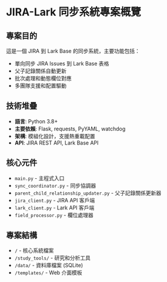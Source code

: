 # JIRA-Lark 同步系統專案概覽

## 專案目的
這是一個 JIRA 到 Lark Base 的同步系統，主要功能包括：
- 單向同步 JIRA Issues 到 Lark Base 表格
- 父子記錄關係自動更新
- 批次處理和動態欄位對應
- 多團隊支援和配置驅動

## 技術堆疊
- **語言**: Python 3.8+
- **主要依賴**: Flask, requests, PyYAML, watchdog
- **架構**: 模組化設計，支援熱重載配置
- **API**: JIRA REST API, Lark Base API

## 核心元件
- `main.py` - 主程式入口
- `sync_coordinator.py` - 同步協調器
- `parent_child_relationship_updater.py` - 父子記錄關係更新器 
- `jira_client.py` - JIRA API 客戶端
- `lark_client.py` - Lark API 客戶端
- `field_processor.py` - 欄位處理器

## 專案結構
- `/` - 核心系統檔案
- `/study_tools/` - 研究和分析工具
- `/data/` - 資料庫檔案 (SQLite)
- `/templates/` - Web 介面模板